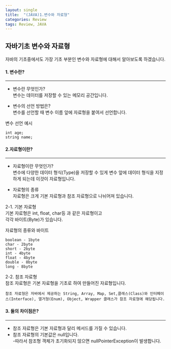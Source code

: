 ```yaml
---
layout: single
title:  "(JAVA)1.변수와 자료형"
categories: Review
tags: Review, JAVA
---
```



자바기초 변수와 자료형
---

자바의 기초중에서도 가장 기초 부분인 변수와 자료형에 
대해서 알아보도록 하겠습니다.


#### 1. 변수란?
---
- 변수란 무엇인가?   
변수는 데이터를 저장할 수 있는 메모리 공간입니다.

- 변수의 선언 방법은?    
변수를 선언할 때 변수 이름 앞에 자료형을 붙여서 선언합니다.


변수 선언 예시
```
int age;
string name;
```

#### 2.자료형이란?
---
- 자료형이란 무엇인가?    
  변수에 다양한 데이터 형식(Type)을 저장할 수 있게 변수 앞에 
  데이터 형식을 지정하게 되는데 이것이 자료형입니다.

- 자료형의 종류   
  자료형은 크게 기본 자료형과 참조 자료형으로 나뉘어져 있습니다.   
  

2-1. 기본 자료형   
기본 자료형은 int, float, char등 과 같은 자료형이고    
각각 바이트(Byte)가 있습니다.

자료형의 종류와 바이트
```
boolean - 1byte
char - 2byte
short - 2byte
int - 4byte
float - 4byte
double - 8byte
long - 8byte
```


2-2. 참조 자료형   
참조 자료형은 기본 자료형을 기초로 하여 만들어진 자료형입니다.   
```
참조 자료형은 자바에서 제공하는 String, Array, Map, Set,클래스(Class)와 인터페이스(Interface), 열거형(Enum), Object, Wrapper 클래스가 참조 자료형에 해당됩니다.   
```

#### 3. 둘의 차이점은?
---
- 참조 자료형은 기본 자료형과 달리 메서드를 가질 수 있습니다.
- 참조 자료형의 기본값은 null입니다.   
  -따라서 참조형 객체가 초기화되지 않으면 nullPointerException이 발생합니다.


     
   











  


   


 



